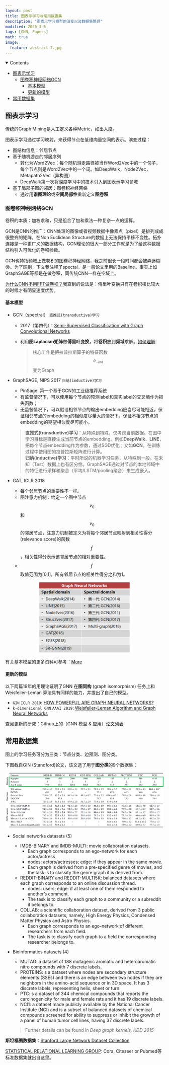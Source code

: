```yaml
---
layout: post
title: 图表示学习与常用数据集
description: "图表示学习模型的演变以及数据集整理"
modified: 2020-3-6
tags: [GNN, Papers]
math: true
image:
  feature: abstract-7.jpg
---
```

<details open><!-- 可选open -->
<summary>Contents</summary>
<div markdown="1">
<!-- TOC -->

- [图表示学习](#图表示学习)
    - [图卷积神经网络GCN](#图卷积神经网络gcn)
        - [基本模型](#基本模型)
        - [更新的模型](#更新的模型)
- [常用数据集](#常用数据集)

<!-- /TOC -->
</div>
</details>

## 图表示学习

传统的Graph Mining是人工定义各种Metric，如出入度。<br>

图表示学习通过学习映射，来获得节点在低维向量空间的表示。演变过程：

- 图结构信息：邻居节点
- 基于随机游走的邻居序列
  - 转化为Word2Vec：每个随机游走路径被当作Word2Vec中的一个句子，每个节点则是Word2Vec中的一个词。如DeepWalk，Node2Vec，Metapath2Vec（异构图）
  - DeepWalk第一次将深度学习中的技术引入到图表示学习领域
- 基于局部子图的邻居：图卷积神经网络
  - 通过用**谱图理论**或**空间局部性**重新定义**图卷积**

### 图卷积神经网络GCN

卷积的本质：加权求和，只是组合了加和乘法一种复杂一点的运算。<br>
<!--more-->
GCN是CNN的推广：CNN处理的图像或者视频数据中像素点（pixel）是排列成成很整齐的矩阵，在Non Euclidean Structure的数据上无法保持平移不变性。拓扑连接是一种更广义的数据结构，GCN理论的很大一部分工作就是为了给这种数据结构引入可优化的卷积参数。<br>

GCN也特指频域上做卷积的图卷积神经网络，我之前很长一段时间都会被弄迷糊:cry:。为了区别，下文我注释了spectal，是一般论文里用的Baseline。事实上如GraphSAGE等都是在做卷积，同传统CNN一样在空域上。<br>

[为什么CNN不用FFT做卷积？](https://www.zhihu.com/question/264307400)我查到的说法是：傅里叶变换只有在卷积核比较大的时候才有明显速度优势。

#### 基本模型

- GCN（spectral）	`直推式(transductive)学习`

  - 2017（第四代）：[Semi-Supervised Classification with Graph Convolutional Networks](https://arxiv.org/abs/1609.02907)

  - 利用**图Laplacian矩阵**做**傅里叶变换**，将**卷积**放到**频域**求解。[如何理解](https://www.zhihu.com/question/54504471)

    > 核心工作是把拉普拉斯算子的特征函数 $$e_{-iwt}$$ 变为Graph

- GraphSAGE, NIPS 2017 `归纳(inductive)学习`

  - PinSage: 第一个基于GCN的工业级推荐系统
  - 有监督情况下，可以使用每个节点的预测label和真实label的交叉熵作为损失函数；
  - 无监督情况下，可以假设相邻节点的输出embedding应当尽可能相近，保证相邻节点的embedding的相似度尽量大的情况下，保证不相邻节点的embedding的期望相似度尽可能小。

  > **直推式(transductive)学习**：从特殊到特殊，仅考虑当前数据。在图中学习目标是直接生成当前节点的embedding。例如**DeepWalk**、**LINE**，把每个节点embedding作为参数，通过SGD优化；又如**GCN**，在训练过程中使用图的拉普拉斯矩阵进行计算。<br>
  > **归纳(inductive)学习**：平时所说的机器学习任务，从特殊到一般。在未知（Test）数据上也有区分性。GraphSAGE通过对节点的本地邻域中的特征进行采样和聚合（平均/LSTM/pooling聚合）来生成嵌入。

- GAT, ICLR 2018

  - 每个邻居节点的重要性不一样。
  - 图注意力机制：给定一个图中节点 $$v_0$$ 和 $$v_0$$ 的邻居节点，注意力机制被定义为将每个邻居节点映射到相关性得分(relevance score)的函数 $$f^'$$ ，相关性得分表示该邻居节点的相对重要性。
  - $$f^'$$ 取值范围为[0,1]，所有邻居节点的相关性得分之和为1。

<p style="text-align:center"><img src="../images/gnn.png" style="zoom:50%;" /></p>

有关基本模型的更多资料可参考：[More](https://www.cnblogs.com/nxf-rabbit75/p/11306198.html)

#### 更新的模型

以下两篇19年的用理论证明了GNN 在**图同构** (graph isomorphism) 任务上和 Weisfeiler-Leman 算法具有同样的能力，并提出了自己的模型。

- `GIN` `ICLR 2019`: [HOW POWERFUL ARE GRAPH NEURAL NETWORKS?](https://openreview.net/pdf?id=ryGs6iA5Km)
- `k-dimensional GNN` `AAAI 2019`: [Weisfeiler-Leman Algorithm and Graph Neural Networks](https://arxiv.org/pdf/1810.02244.pdf)

查阅更新的研究：Github上的（GNN 模型 & 应用）[论文列表](https://github.com/thunlp/GNNPapers#graph-clustering)

## 常用数据集

图上的学习任务可分为三类：节点分类、边预测、图分类。<br>

下图截自GIN (Standford)论文，该文选了用于**图分类**的9个数据集：

<p style="text-align:center"><img src="../images/GIN.png" style="zoom:80%;" /></p>

- Social networks datasets (5)
  - IMDB-BINARY and IMDB-MULTI: movie collaboration datasets. 
    - Each graph corresponds to an ego-network for each actor/actress
    - nodes: actors/actresses; edge: if they appear in the same movie. 
    - Each graph is derived from a pre-specified genre of movies, and the task is to classify the genre graph it is derived from.
  - REDDIT-BINARY and REDDIT-MULTI5K: balanced datasets where each graph corresponds to an online discussion thread.
    - nodes: users; edge: if at least one of them responded to another’s comment. 
    - The task is to classify each graph to a community or a subreddit it belongs to.
  - COLLAB: a scientific collaboration dataset, derived from 3 public collaboration datasets, namely, High Energy Physics, Condensed Matter Physics and Astro Physics. 
    -  Each graph corresponds to an ego-network of different researchers from each field. 
    -  The task is to classify each graph to a field the corresponding researcher belongs to.

- Bioinformatics datasets (4)
  - MUTAG: a dataset of 188 mutagenic aromatic and heteroaromatic nitro compounds with 7 discrete labels.
  - PROTEINS: s a dataset where nodes are secondary structure elements (SSEs) and there is an edge between two nodes if they are neighbors in the amino-acid sequence or in 3D space. It has 3 discrete labels, representing helix, sheet or turn.
  - PTC: s a dataset of 344 chemical compounds that reports the carcinogenicity for male and female rats and it has 19 discrete labels.
  - NCI1: a dataset made publicly available by the National Cancer Institute (NCI) and is a subset of balanced datasets of chemical compounds screened for ability to suppress or inhibit the growth of a panel of human tumor cell lines, having 37 discrete labels.

  > Further details can be found in *Deep graph kernels, KDD 2015*

**斯坦福图数据集**：[Stanford Large Network Dataset Collection](http://snap.stanford.edu/data/?utm_source=qq&utm_medium=social&utm_oi=43664650797056#onlinecoms)

[STATISTICAL RELATIONAL LEARNING GROUP](https://linqs.soe.ucsc.edu/data): Cora, Citeseer or Pubmed等标准数据集就出自这里。

